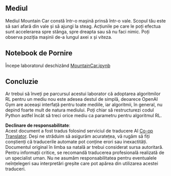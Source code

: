 <!--
CO_OP_TRANSLATOR_METADATA:
{
  "original_hash": "7bd8dc72040e98e35e7225e34058cd4e",
  "translation_date": "2025-08-25T23:35:40+00:00",
  "source_file": "lessons/6-Other/22-DeepRL/lab/README.md",
  "language_code": "ro"
}
-->
## Mediul

Mediul Mountain Car constă într-o mașină prinsă într-o vale. Scopul tău este să sari afară din vale și să ajungi la steag. Acțiunile pe care le poți efectua sunt accelerarea spre stânga, spre dreapta sau să nu faci nimic. Poți observa poziția mașinii de-a lungul axei x și viteza.

## Notebook de Pornire

Începe laboratorul deschizând [MountainCar.ipynb](../../../../../../lessons/6-Other/22-DeepRL/lab/MountainCar.ipynb)

## Concluzie

Ar trebui să înveți pe parcursul acestui laborator că adoptarea algoritmilor RL pentru un mediu nou este adesea destul de simplă, deoarece OpenAI Gym are aceeași interfață pentru toate mediile, iar algoritmii, în general, nu depind foarte mult de natura mediului. Poți chiar să restructurezi codul Python astfel încât să treci orice mediu ca parametru pentru algoritmul RL.

**Declinare de responsabilitate**:  
Acest document a fost tradus folosind serviciul de traducere AI [Co-op Translator](https://github.com/Azure/co-op-translator). Deși ne străduim să asigurăm acuratețea, vă rugăm să fiți conștienți că traducerile automate pot conține erori sau inexactități. Documentul original în limba sa natală ar trebui considerat sursa autoritară. Pentru informații critice, se recomandă traducerea profesională realizată de un specialist uman. Nu ne asumăm responsabilitatea pentru eventualele neînțelegeri sau interpretări greșite care pot apărea din utilizarea acestei traduceri.